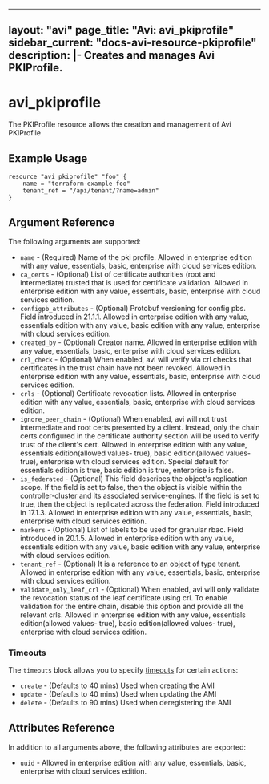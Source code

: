 <!--
    Copyright 2021 VMware, Inc.
    SPDX-License-Identifier: Mozilla Public License 2.0
-->
---
layout: "avi"
page_title: "Avi: avi_pkiprofile"
sidebar_current: "docs-avi-resource-pkiprofile"
description: |-
  Creates and manages Avi PKIProfile.
---

# avi_pkiprofile

The PKIProfile resource allows the creation and management of Avi PKIProfile

## Example Usage

```hcl
resource "avi_pkiprofile" "foo" {
    name = "terraform-example-foo"
    tenant_ref = "/api/tenant/?name=admin"
}
```

## Argument Reference

The following arguments are supported:

* `name` - (Required) Name of the pki profile. Allowed in enterprise edition with any value, essentials, basic, enterprise with cloud services edition.
* `ca_certs` - (Optional) List of certificate authorities (root and intermediate) trusted that is used for certificate validation. Allowed in enterprise edition with any value, essentials, basic, enterprise with cloud services edition.
* `configpb_attributes` - (Optional) Protobuf versioning for config pbs. Field introduced in 21.1.1. Allowed in enterprise edition with any value, essentials edition with any value, basic edition with any value, enterprise with cloud services edition.
* `created_by` - (Optional) Creator name. Allowed in enterprise edition with any value, essentials, basic, enterprise with cloud services edition.
* `crl_check` - (Optional) When enabled, avi will verify via crl checks that certificates in the trust chain have not been revoked. Allowed in enterprise edition with any value, essentials, basic, enterprise with cloud services edition.
* `crls` - (Optional) Certificate revocation lists. Allowed in enterprise edition with any value, essentials, basic, enterprise with cloud services edition.
* `ignore_peer_chain` - (Optional) When enabled, avi will not trust intermediate and root certs presented by a client. Instead, only the chain certs configured in the certificate authority section will be used to verify trust of the client's cert. Allowed in enterprise edition with any value, essentials edition(allowed values- true), basic edition(allowed values- true), enterprise with cloud services edition. Special default for essentials edition is true, basic edition is true, enterprise is false.
* `is_federated` - (Optional) This field describes the object's replication scope. If the field is set to false, then the object is visible within the controller-cluster and its associated service-engines. If the field is set to true, then the object is replicated across the federation. Field introduced in 17.1.3. Allowed in enterprise edition with any value, essentials, basic, enterprise with cloud services edition.
* `markers` - (Optional) List of labels to be used for granular rbac. Field introduced in 20.1.5. Allowed in enterprise edition with any value, essentials edition with any value, basic edition with any value, enterprise with cloud services edition.
* `tenant_ref` - (Optional) It is a reference to an object of type tenant. Allowed in enterprise edition with any value, essentials, basic, enterprise with cloud services edition.
* `validate_only_leaf_crl` - (Optional) When enabled, avi will only validate the revocation status of the leaf certificate using crl. To enable validation for the entire chain, disable this option and provide all the relevant crls. Allowed in enterprise edition with any value, essentials edition(allowed values- true), basic edition(allowed values- true), enterprise with cloud services edition.


### Timeouts

The `timeouts` block allows you to specify [timeouts](https://www.terraform.io/docs/configuration/resources.html#timeouts) for certain actions:

* `create` - (Defaults to 40 mins) Used when creating the AMI
* `update` - (Defaults to 40 mins) Used when updating the AMI
* `delete` - (Defaults to 90 mins) Used when deregistering the AMI

## Attributes Reference

In addition to all arguments above, the following attributes are exported:

* `uuid` -  Allowed in enterprise edition with any value, essentials, basic, enterprise with cloud services edition.

